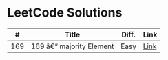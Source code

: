 # LeetCode Solutions

| # | Title | Diff. | Link |
|---|-------|-------|------|
| 169 | 169 â€“ majority Element | Easy | [Link](https://leetcode.com/problems/majority-element/description/) |